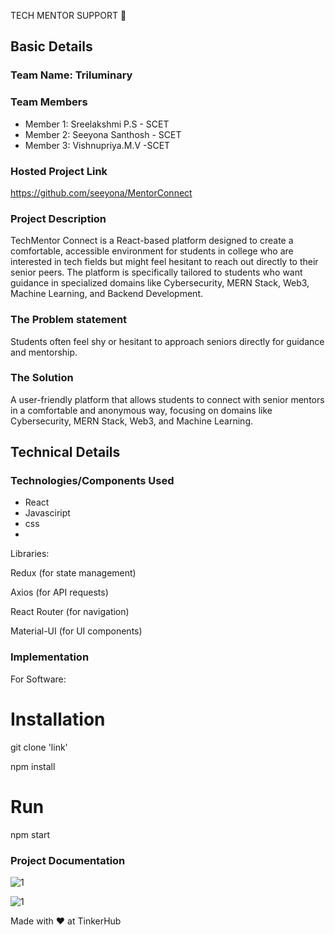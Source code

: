 TECH MENTOR SUPPORT 🎯


## Basic Details
### Team Name: Triluminary


### Team Members
- Member 1: Sreelakshmi P.S - SCET
- Member 2: Seeyona Santhosh - SCET
- Member 3: Vishnupriya.M.V -SCET

### Hosted Project Link
https://github.com/seeyona/MentorConnect

### Project Description
TechMentor Connect is a React-based platform designed to create a comfortable, accessible environment for students in college who are interested in tech fields but might feel hesitant to reach out directly to their senior peers. The platform is specifically tailored to students who want guidance in specialized domains like Cybersecurity, MERN Stack, Web3, Machine Learning, and Backend Development.

### The Problem statement
Students often feel shy or hesitant to approach seniors directly for guidance and mentorship.



### The Solution
A user-friendly platform that allows students to connect with senior mentors in a comfortable and anonymous way, focusing on domains like Cybersecurity, MERN Stack, Web3, and Machine Learning.

## Technical Details
### Technologies/Components Used
- React
- Javasciript
- css
- 
Libraries:

Redux (for state management)

Axios (for API requests)

React Router (for navigation)

Material-UI (for UI components)


### Implementation
For Software:
# Installation

git clone 'link'


npm install




# Run
npm start 
### Project Documentation




![1](https://github.com/user-attachments/assets/a705ea53-d485-4bd0-b6bf-375c986414d3)

![1](https://github.com/user-attachments/assets/59f3d210-78b4-4491-9be4-28f754bcc4d0)






Made with ❤️ at TinkerHub
